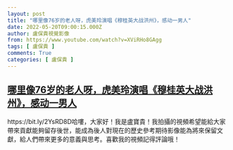 ```yaml
---
layout: post
title: "哪里像76岁的老人呀，虎美玲演唱《穆桂英大战洪州》，感动一男人"
date: 2022-05-20T09:00:15.000Z
author: 盧保貴視覺影像
from: https://www.youtube.com/watch?v=XViRHo8GAgg
tags: [ 盧保貴 ]
comments: True
categories: [ 盧保貴 ]
---
```

<!--1653037215000-->
[哪里像76岁的老人呀，虎美玲演唱《穆桂英大战洪州》，感动一男人](https://www.youtube.com/watch?v=XViRHo8GAgg)
------

<div>
https://bit.ly/2YsRD8D哈嘍，大家好！我是盧寶貴！我拍攝的視頻希望能給大家帶來貢獻能夠留存後世，能成為後人對現在的歷史參考期待影像能為將來保留文獻，給人們帶來更多的意義與思考。喜歡我的視頻記得評論哦！
</div>
